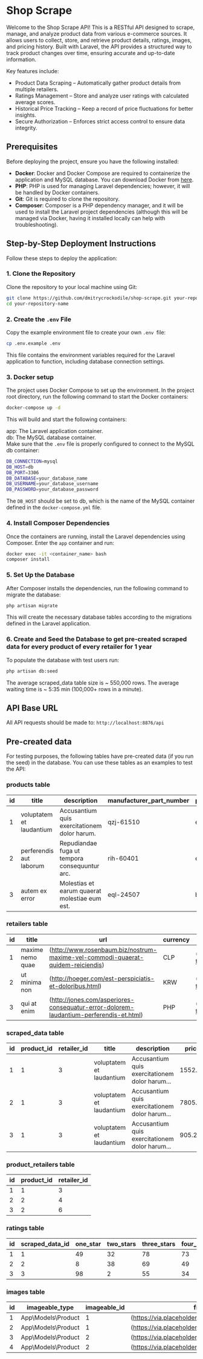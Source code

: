 # Shop Scrape

Welcome to the Shop Scrape API! This is a RESTful API designed to scrape, manage, and analyze product data from various e-commerce sources. It allows users to collect, store, and retrieve product details, ratings, images, and pricing history. Built with Laravel, the API provides a structured way to track product changes over time, ensuring accurate and up-to-date information.

Key features include:

* Product Data Scraping – Automatically gather product details from multiple retailers.
* Ratings Management – Store and analyze user ratings with calculated average scores.
* Historical Price Tracking – Keep a record of price fluctuations for better insights.
* Secure Authorization – Enforces strict access control to ensure data integrity.

## Prerequisites

Before deploying the project, ensure you have the following installed:

- **Docker**: Docker and Docker Compose are required to containerize the application and MySQL database. You can download Docker from [here](https://www.docker.com/get-started).
- **PHP**: PHP is used for managing Laravel dependencies; however, it will be handled by Docker containers.
- **Git**: Git is required to clone the repository.
- **Composer**: Composer is a PHP dependency manager, and it will be used to install the Laravel project dependencies (although this will be managed via Docker, having it installed locally can help with troubleshooting).

## Step-by-Step Deployment Instructions

Follow these steps to deploy the application:

### 1. Clone the Repository

Clone the repository to your local machine using Git:

```bash
git clone https://github.com/dmitrycrockodile/shop-scrape.git your-repository-name
cd your-repository-name
```

### 2. Create the ```.env``` File

Copy the example environment file to create your own `.env `file:

```bash
cp .env.example .env
```

This file contains the environment variables required for the Laravel application to function, including database connection settings.

### 3. Docker setup

The project uses Docker Compose to set up the environment. In the project root directory, run the following command to start the Docker containers:

```bash
docker-compose up -d
```

This will build and start the following containers:

app: The Laravel application container.  
db: The MySQL database container.  
Make sure that the `.env` file is properly configured to connect to the MySQL db container:

```bash
DB_CONNECTION=mysql
DB_HOST=db
DB_PORT=3306
DB_DATABASE=your_database_name
DB_USERNAME=your_database_username
DB_PASSWORD=your_database_password
```

The `DB_HOST` should be set to db, which is the name of the MySQL container defined in the `docker-compose.yml` file.

### 4. Install Composer Dependencies

Once the containers are running, install the Laravel dependencies using Composer. Enter the `app` container and run:

```bash
docker exec -it <container_name> bash
composer install
```

### 5. Set Up the Database

After Composer installs the dependencies, run the following command to migrate the database:

```bash
php artisan migrate
```

This will create the necessary database tables according to the migrations defined in the Laravel application.

### 6. Create and Seed the Database to get pre-created scraped data for every product of every retailer for 1 year

To populate the database with test users run:

```bash
php artisan db:seed
```

The average scraped_data table size is ~ 550,000 rows. 
The average waiting time is ~ 5:35 min (100,000+ rows in a minute).

## API Base URL
All API requests should be made to:
`http://localhost:8876/api`

## Pre-created data

For testing purposes, the following tables have pre-created data (if you run the seed) in the database. You can use these tables as an examples to test the API:

### products table

| id | title                   | description                                              | manufacturer_part_number | pack_size |
|----|-------------------------|----------------------------------------------------------|--------------------------|-----------|
| 1  | voluptatem et laudantium| Accusantium quis exercitationem dolor harum.             | qzj-61510                | each      |
| 2  | perferendis aut laborum | Repudiandae fuga ut tempora consequuntur arc.            | rih-60401                | each      |
| 3  | autem ex error          | Molestias et earum quaerat molestiae eum est.            | eql-24507                | box       |

### retailers table

| id | title                | url                                        | currency | logo                               |
|----|----------------------|--------------------------------------------|----------|------------------------------------|
| 1  | maxime nemo quae     | (http://www.rosenbaum.biz/nostrum-maxime-vel-commodi-quaerat-quidem-reiciendis) | CLP      | (https://via.placeholder.com/400x400.png/0099bb?text=business+quo) |
| 2  | ut minima non        | (http://hoeger.com/est-perspiciatis-et-doloribus.html) | KRW      | (https://via.placeholder.com/400x400.png/0088ff?text=business+est) |
| 3  | qui at enim          | (http://jones.com/asperiores-consequatur-error-dolorem-laudantium-perferendis-et.html) | PHP      | (https://via.placeholder.com/400x400.png/00bb77?text=business+laudantium) |

### scraped_data table

| id | product_id | retailer_id | title                     | description                            | price    | stock_count | avg_rating |
|----|------------|-------------|---------------------------|----------------------------------------|----------|-------------|------------|
| 1  | 1          | 3           | voluptatem et laudantium | Accusantium quis exercitationem dolor harum... | 1552.88 | 276         | 3.2        |
| 2  | 1          | 3           | voluptatem et laudantium | Accusantium quis exercitationem dolor harum... | 7805.51 | 12          | 3.6        |
| 3  | 1          | 3           | voluptatem et laudantium | Accusantium quis exercitationem dolor harum... | 905.26  | 357         | 2.3        |

### product_retailers table

| id | product_id | retailer_id |
|----|------------|-------------|
| 1  | 1          | 3           |
| 2  | 2          | 4           |
| 3  | 2          | 6           |

### ratings table

| id | scraped_data_id | one_star | two_stars | three_stars | four_stars | five_stars |
|----|-----------------|----------|-----------|-------------|------------|------------|
| 1  | 1               | 49       | 32        | 78          | 73         | 56         |
| 2  | 2               | 8        | 38        | 69          | 49         | 81         |
| 3  | 3               | 98       | 2         | 55          | 34         | 9          |

### images table

| id | imageable_type        | imageable_id | file_url                                              |
|----|-----------------------|--------------|-------------------------------------------------------|
| 1  | App\Models\Product    | 1            | (https://via.placeholder.com/400x400.png/00ddd) |
| 2  | App\Models\Product    | 1            | (https://via.placeholder.com/400x400.png/00117) |
| 3  | App\Models\Product    | 2            | (https://via.placeholder.com/400x400.png/0077a) |
| 4  | App\Models\Product    | 2            | (https://via.placeholder.com/400x400.png/00ae5) |

